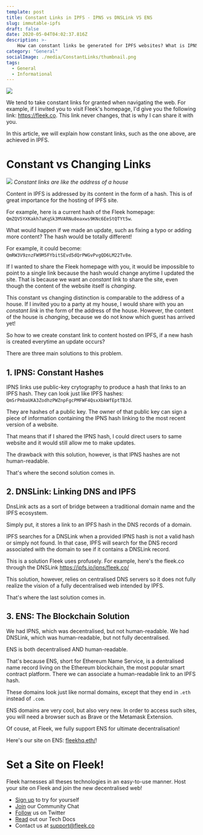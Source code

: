 ```yaml
---
template: post
title: Constant Links in IPFS - IPNS vs DNSLink VS ENS
slug: immutable-ipfs
draft: false
date: 2020-05-04T04:02:37.816Z
description: >-
    How can constant links be generated for IPFS websites? What is IPNS, DNS Link and ENS?
category: "General"
socialImage: ./media/ConstantLinks/thumbnail.png
tags:
  - General
  - Informational
---
```


![](./media/ConstantLinks/thumbnail.png)

We tend to take constant links for granted when navigating the web. For example, if I invited you to visit Fleek's homepage, I'd give you the following link: <https://fleek.co>. This link never changes, that is why I can share it with you.

In this article, we will explain how constant links, such as the one above, are achieved in IPFS.

# Constant vs Changing Links
![](./media/ConstantLinks/house.jpg)
*Constant links are like the address of a house*

Content in IPFS is addressed by its content in the form of a hash. This is of great importance for the hosting of IPFS site. 

For example, here is a current hash of the Fleek homepage: `QmZQV5YXKakh7aKqSk3MVARNu8eaxws9KNc6EeStQTYt5w`.

What would happen if we made an update, such as fixing a typo or adding more content? The hash would be totally different!

For example, it could become: `QmRW3V9znzFW9M5FYbitSEvd5dQrPWGvPvgQD6LM22Tv8e`.

If I wanted to share the Fleek homepage with you, it would be impossible to point to a single link because the hash would change anytime I updated the site. That is because we want an *constant* link to share the site, even though the content of the website itself is *changing*.


This constant vs changing distinction is comparable to the address of a house. If I invited you to a party at my house, I would share with you an *constant link* in the form of the address of the house. However, the content of the house is *changing*, because we do not know which guest has arrived yet!

So how to we create constant link to content hosted on IPFS, if a new hash is created everytime an update occurs?

There are three main solutions to this problem.

## 1. IPNS: Constant Hashes
IPNS links use public-key crytography to produce a hash that links to an IPFS hash.
They can look just like IPFS hashes: `QmSrPmbaUKA3ZodhzPWZnpFgcPMFWF4QsxXbkWfEptTBJd`.

They are hashes of a public key. The owner of that public key can sign a piece of information containing the IPNS hash linking to the most recent version of a website.

That means that if I shared the IPNS hash, I could direct users to same website and it would still allow me to make updates.

The drawback with this solution, however, is that IPNS hashes are not human-readable. 

That's where the second solution comes in.

## 2. DNSLink: Linking DNS and IPFS
DnsLink acts as a sort of bridge between a traditional domain name and the IPFS ecosystem. 

Simply put, it stores a link to an IPFS hash in the DNS records of a domain.

IPFS searches for a DNSLink when a provided IPNS hash is not a valid hash or simply not found. In that case, IPFS will search for the DNS record associated with the domain to see if it contains a DNSLink record.

This is a solution Fleek uses profusely. For example, here's the fleek.co through the DNSLink <https://ipfs.io/ipns/fleek.co/>

This solution, however, relies on centralised DNS servers so it does not fully realize the vision of a fully decentralised web intended by IPFS.

That's where the last solution comes in.

## 3. ENS: The Blockchain Solution
We had IPNS, which was decentralised, but not human-readable.
We had DNSLink, which was human-readable, but not fully decentralised.

ENS is both decentralised AND human-readable.

That's because ENS, short for Ethereum Name Service, is a dentralised name record living on the Ethereum blockchain, the most popular smart contract platform. There we can associate a human-readable link to an IPFS hash.

These domains look just like normal domains, except that they end in `.eth` instead of `.com`.

ENS domains are very cool, but also very new.
In order to access such sites, you will need a browser such as Brave or the Metamask Extension.

Of couse, at Fleek, we fully support ENS for ultimate decentralisation!

Here's our site on ENS: [fleekhq.eth/](https://fleekhq.eth/)!

# Set a Site on Fleek!
Fleek harnesses all theses technologies in an easy-to-use manner.
Host your site on Fleek and join the new decentralised web!

* [Sign up](https://app.fleek.co) to try for yourself
* [Join](https://join.slack.com/t/fleek-public/shared_invite/zt-bxna7y1d-PbVdut4rgHt5jM6Zjg9g9A) our Community Chat
* [Follow](https://twitter.com/FleekHQ) us on Twitter
* [Read](https://docs.fleek.co/) out our Tech Docs
* Contact us at support@fleek.co 
